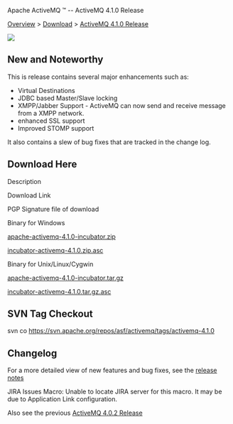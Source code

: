 Apache ActiveMQ ™ -- ActiveMQ 4.1.0 Release 

[Overview](overview.html) > [Download](download.html) > [ActiveMQ 4.1.0 Release](activemq-410-release.html)


![](http://activemq.apache.org/activemq-410-release.data/activemq-4.1-box-reflection.png)

New and Noteworthy
------------------

This is release contains several major enhancements such as:

*   Virtual Destinations
*   JDBC based Master/Slave locking
*   XMPP/Jabber Support - ActiveMQ can now send and receive message from a XMPP network.
*   enhanced SSL support
*   Improved STOMP support

It also contains a slew of bug fixes that are tracked in the change log.

Download Here
-------------

Description

Download Link

PGP Signature file of download

Binary for Windows

[apache-activemq-4.1.0-incubator.zip](http://people.apache.org/repo/m2-incubating-repository/org/apache/activemq/apache-activemq/4.1.0-incubator/apache-activemq-4.1.0-incubator.zip)

[incubator-activemq-4.1.0.zip.asc](http://people.apache.org/repo/m2-incubating-repository/org/apache/activemq/apache-activemq/4.1.0-incubator/apache-activemq-4.1.0-incubator.zip.asc)

Binary for Unix/Linux/Cygwin

[apache-activemq-4.1.0-incubator.tar.gz](http://people.apache.org/repo/m2-incubating-repository/org/apache/activemq/apache-activemq/4.1.0-incubator/apache-activemq-4.1.0-incubator.tar.gz)

[incubator-activemq-4.1.0.tar.gz.asc](http://people.apache.org/repo/m2-incubating-repository/org/apache/activemq/apache-activemq/4.1.0-incubator/apache-activemq-4.1.0-incubator.tar.gz.asc)

SVN Tag Checkout
----------------

svn co https://svn.apache.org/repos/asf/activemq/tags/activemq-4.1.0 

Changelog
---------

For a more detailed view of new features and bug fixes, see the [release notes](http://issues.apache.org/activemq/secure/ReleaseNote.jspa?version=11691&styleName=Html&projectId=10520&Create=Create)

JIRA Issues Macro: Unable to locate JIRA server for this macro. It may be due to Application Link configuration.

Also see the previous [ActiveMQ 4.0.2 Release](activemq-402-release.html)

